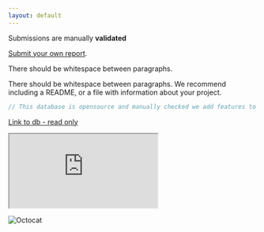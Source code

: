 ```yaml
---
layout: default
---
```


Submissions are manually **validated**

[Submit your own report](https://docs.google.com/forms/d/16_ad4HLFNgkDAU4N1IemAbSwVcuIRggBOQyQ-tPfLH4/prefill).

There should be whitespace between paragraphs.

There should be whitespace between paragraphs. We recommend including a README, or a file with information about your project.

```js
// This database is opensource and manually checked we add features to it
```

[Link to db - read only](https://docs.google.com/spreadsheets/d/e/2PACX-1vRYzo_RNgeKYjdMvaDk93w0xR866U_S8zPd1atpwQ3wCxsbWXCE9HzVc9hzNrs63asgekvaX-BNrpYg/pubhtml)

<div class="responsive-wrap">
<!-- this is the embed code provided by Google -->
<iframe src="https://docs.google.com/spreadsheets/d/e/2PACX-1vRYzo_RNgeKYjdMvaDk93w0xR866U_S8zPd1atpwQ3wCxsbWXCE9HzVc9hzNrs63asgekvaX-BNrpYg/pubhtml?widget=true&amp;headers=false"></iframe>
<!-- Google embed ends -->
</div>



![Octocat](https://github.githubassets.com/images/icons/emoji/octocat.png)

